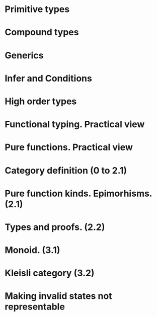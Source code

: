 # Primitive types

# Compound types

# Generics

# Infer and Conditions

# High order types

# Functional typing. Practical view

# Pure functions. Practical view

# Category definition (0 to 2.1)

# Pure function kinds. Epimorhisms. (2.1)

# Types and proofs. (2.2)

# Monoid. (3.1)

# Kleisli category (3.2)

# Making invalid states not representable

